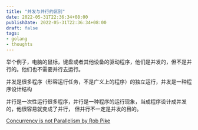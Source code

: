 ```yaml
---
title: "并发与并行的区别"
date: 2022-05-31T22:36:34+08:00
publishDate: 2022-05-31T22:36:34+08:00
draft: false
tags:
- golang
- thoughts
---
```


举个例子，电脑的鼠标，键盘或者其他设备的驱动程序，他们是并发的，但不是并行的。他们也不需要并行去运行。

并发是很多程序（形容运行任务，不是广义上的程序）的独立运行，并发是一种程序设计结构

并行是一次性运行很多程序，并行是一种程序的运行现象，当成程序设计成并发的，他很容易就变成了并行， 但并行不一定是并发的目的。


[Concurrency is not Parallelism by Rob Pike](https://www.youtube.com/watch?v=oV9rvDllKEg&list=WL&index=5&t=9s)
